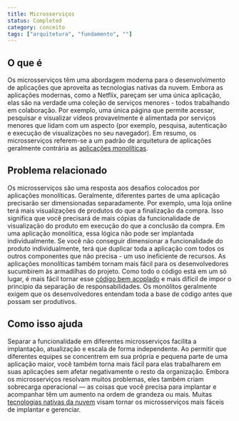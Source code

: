 ```yaml
---
title: Microsserviços
status: Completed
category: conceito
tags: ["arquitetura", "fundamento", ""]
---
```


## O que é

Os microsserviços têm uma abordagem moderna para o desenvolvimento de aplicações que aproveita as tecnologias nativas da nuvem. 
Embora as aplicações modernas, como a Netflix, pareçam ser uma única aplicação, elas são na verdade uma coleção de serviços menores - todos trabalhando em colaboração. 
Por exemplo, uma única página que permite acessar, pesquisar e visualizar vídeos provavelmente é alimentada por serviços menores que lidam com um aspecto (por exemplo, pesquisa, autenticação e execução de visualizações no seu navegador). 
Em resumo, os microsserviços referem-se a um padrão de arquitetura de aplicações geralmente contrária as [aplicações monolíticas](/monolithic-apps/).

## Problema relacionado

Os microsserviços são uma resposta aos desafios colocados por aplicações monolíticas. 
Geralmente, diferentes partes de uma aplicação precisarão ser dimensionadas separadamente. 
Por exemplo, uma loja online terá mais visualizações de produtos do que a finalização da compra. 
Isso significa que você precisará de mais cópias da funcionalidade de visualização do produto em execução do que a conclusão da compra. 
Em uma aplicação monolítica, essa lógica não pode ser implantada individualmente. 
Se você não conseguir dimensionar a funcionalidade do produto individualmente, terá que duplicar toda a aplicação com todos os outros componentes que não precisa - um uso ineficiente de recursos. 
As aplicações monolíticas também tornam mais fácil para os desenvolvedores sucumbirem às armadilhas do projeto. 
Como todo o código está em um só lugar, é mais fácil tornar esse [código bem acoplado](/pt-br/tightly-coupled-architectures/) e mais difícil de impor o princípio da separação de responsabilidades. 
Os monólitos geralmente exigem que os desenvolvedores entendam toda a base de código antes que possam ser produtivos.

## Como isso ajuda

Separar a funcionalidade em diferentes microsserviços facilita a implantação, atualização e escala de forma independente. 
Ao permitir que diferentes equipes se concentrem em sua própria e pequena parte de uma aplicação maior, você também torna mais fácil para elas trabalharem em suas aplicações sem afetar negativamente o resto da organização. 
Embora os microsserviços resolvam muitos problemas, eles também criam sobrecarga operacional — as coisas que você precisa para implantar e acompanhar têm um aumento na ordem de grandeza ou mais. 
Muitas [tecnologias nativas da nuvem](/pt-br/cloud-native-tech/) visam tornar os microsserviços mais fáceis de implantar e gerenciar.
